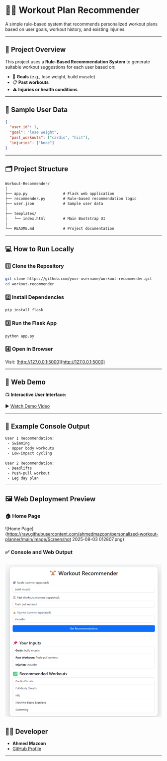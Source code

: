 
# 🏋️‍♂️ Workout Plan Recommender

A simple rule-based system that recommends personalized workout plans based on user goals, workout history, and existing injuries.

---

## 📌 Project Overview

This project uses a **Rule-Based Recommendation System** to generate suitable workout suggestions for each user based on:

- 🎯 **Goals** (e.g., lose weight, build muscle)
- 📋 **Past workouts**
- ⚠️ **Injuries or health conditions**

---

## 🧠 Sample User Data

```json
{
  "user_id": 1,
  "goal": "lose weight",
  "past_workouts": ["cardio", "hiit"],
  "injuries": ["knee"]
}
```

---

## 🗂️ Project Structure

```
Workout-Recommender/
│
├── app.py                # Flask web application
├── recommender.py        # Rule-based recommendation logic
├── user.json             # Sample user data
│
├── templates/
│   └── index.html        # Main Bootstrap UI
│
└── README.md             # Project documentation
```

---

## 💻 How to Run Locally

### 1️⃣ Clone the Repository

```bash
git clone https://github.com/your-username/workout-recommender.git
cd workout-recommender
```

### 2️⃣ Install Dependencies

```bash
pip install flask
```

### 3️⃣ Run the Flask App

```bash
python app.py
```

### 4️⃣ Open in Browser

Visit: [http://127.0.0.1:5000](http://127.0.0.1:5000)

---

## 🎥 Web Demo

📺 **Interactive User Interface:**

▶️ [Watch Demo Video](https://drive.google.com/file/d/1wtC2V7snp0X5jTs77S9K8pw8l-Q4ISyh/view?usp=sharing)

---

## 🧪 Example Console Output

```text
User 1 Recommendation:
 - Swimming
 - Upper body workouts
 - Low-impact cycling

User 2 Recommendation:
 - Deadlifts
 - Push-pull workout
 - Leg day plan
```

---

## 🖼️ Web Deployment Preview

### 🏠 Home Page
![Home Page](https://raw.githubusercontent.com/ahmedmazoon/personalized-workout-planner/main/image/Screenshot 2025-08-03 012807.png)

### ✅ Console and Web Output
![Recommendations](https://raw.githubusercontent.com/ahmedmazoon/personalized-workout-planner/main/image/recommendations.png)
---
## 👨‍💻 Developer

- **Ahmed Mazoon**
- [GitHub Profile](https://github.com/ahmedmazoon)

---
